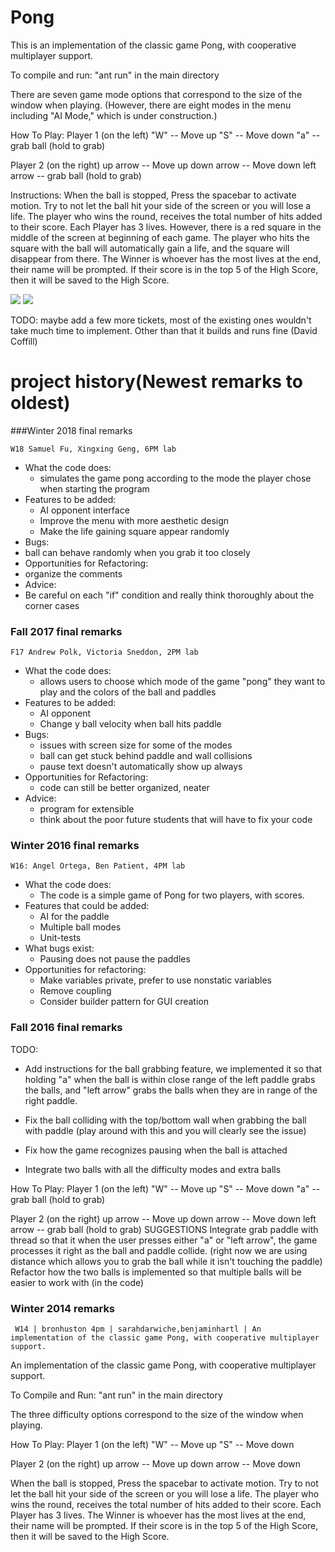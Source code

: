Pong
==============

This is an implementation of the classic game Pong, with cooperative multiplayer support.

To compile and run: "ant run" in the main directory

There are seven game mode options that correspond to the size of the window when playing.
(However, there are eight modes in the menu including "AI Mode," which is under construction.)

How To Play:
Player 1 (on the left)
  "W" -- Move up
  "S" -- Move down
  "a" -- grab ball (hold to grab)

Player 2 (on the right)
  up arrow -- Move up
  down arrow -- Move down
  left arrow -- grab ball (hold to grab)

Instructions:
  When the ball is stopped, Press the spacebar to activate motion.
  Try to not let the ball hit your side of the screen or you will lose a life.
  The player who wins the round, receives the total number of hits added to their score.
  Each Player has 3 lives. However, there is a red square in the middle of the screen at beginning of each game. The
  player who hits the square with the ball will automatically gain a life, and the square will disappear from there.
  The Winner is whoever has the most lives at the end, their name will be prompted.
  If their score is in the top 5 of the High Score, then it will be saved to the High Score.


  ![](http://i.imgur.com/NAKKNhR.jpg)
  ![](http://i.imgur.com/jdCMrej.jpg)

TODO: maybe add a few more tickets, most of the existing ones wouldn't take much time to implement.  Other than that it builds and runs fine (David Coffill)

project history(Newest remarks to oldest)
===============
###Winter 2018 final remarks

`W18 Samuel Fu, Xingxing Geng, 6PM lab`

* What the code does:
  *  simulates the game pong according to the mode the player chose when starting the program
* Features to be added:
  *  AI opponent interface
  *  Improve the menu with more aesthetic design
  *  Make the life gaining square appear randomly
*  Bugs:
  * ball can behave randomly when you grab it too closely
*  Opportunities for Refactoring:
  * organize the comments
*  Advice:
  * Be careful on each "if" condition and really think thoroughly about the corner cases 

### Fall 2017 final remarks

`F17 Andrew Polk, Victoria Sneddon, 2PM lab`

* What the code does:
  * allows users to choose which mode of the game "pong" they want to play and the colors of the ball and paddles
* Features to be added:
  * AI opponent
  * Change y ball velocity when ball hits paddle
* Bugs:
  * issues with screen size for some of the modes
  * ball can get stuck behind paddle and wall collisions
  * pause text doesn't automatically show up always
* Opportunities for Refactoring:
  * code can still be better organized, neater
* Advice:
  * program for extensible
  * think about the poor future students that will have to fix your code 

### Winter 2016 final remarks

`W16: Angel Ortega, Ben Patient, 4PM lab`

* What the code does:
  * The code is a simple game of Pong for two players, with scores.
* Features that could be added:
  * AI for the paddle
  * Multiple ball modes
  * Unit-tests
* What bugs exist:
  * Pausing does not pause the paddles
* Opportunities for refactoring:
  * Make variables private, prefer to use nonstatic variables
  * Remove coupling
  * Consider builder pattern for GUI creation

### Fall 2016 final remarks
TODO:
* Add instructions for the ball grabbing feature, we implemented it so that holding "a" when the ball is within close range of the left paddle grabs the balls, and "left arrow" grabs the balls when they are in range of the right paddle.

* Fix the ball colliding with the top/bottom wall when grabbing the ball with paddle (play around with this and you will clearly see the issue)
* Fix how the game recognizes pausing when the ball is attached
* Integrate two balls with all the difficulty modes and extra balls

How To Play:
Player 1 (on the left)
  "W" -- Move up
  "S" -- Move down
  "a" -- grab ball (hold to grab)

Player 2 (on the right)
  up arrow -- Move up
  down arrow -- Move down
  left arrow -- grab ball (hold to grab)
  SUGGESTIONS
  Integrate grab paddle with thread so that it when the user presses either "a" or "left arrow", the game processes it right as the ball and paddle collide. (right now we are using distance which allows you to grab the ball while it isn't touching the paddle)
  Refactor how the two balls is implemented so that multiple balls will be easier to work with (in the code)

### Winter 2014 remarks
```
 W14 | bronhuston 4pm | sarahdarwiche,benjaminhartl | An implementation of the classic game Pong, with cooperative multiplayer support.
```

An implementation of the classic game Pong, with cooperative multiplayer support.

To Compile and Run:
"ant run" in the main directory

The three difficulty options correspond to the size of the window when playing.

How To Play:
Player 1 (on the left)
  "W" -- Move up
  "S" -- Move down

Player 2 (on the right)
  up arrow -- Move up
  down arrow -- Move down

When the ball is stopped, Press the spacebar to activate motion.
Try to not let the ball hit your side of the screen or you will lose a life.
The player who wins the round, receives the total number of hits added to their score.
Each Player has 3 lives.
The Winner is whoever has the most lives at the end, their name will be prompted.
If their score is in the top 5 of the High Score, then it will be saved to the High Score.
